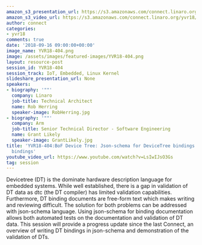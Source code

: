```yaml
---
amazon_s3_presentation_url: https://s3.amazonaws.com/connect.linaro.org/yvr18/presentations/yvr18-404.pdf
amazon_s3_video_url: https://s3.amazonaws.com/connect.linaro.org/yvr18/videos/yvr18-404.mp4
author: connect
categories:
- yvr18
comments: true
date: '2018-09-16 09:00:00+00:00'
image_name: YVR18-404.png
image: /assets/images/featured-images/YVR18-404.png
layout: resource-post
session_id: YVR18-404
session_track: IoT, Embedded, Linux Kernel
slideshare_presentation_url: None
speakers:
- biography: '""'
  company: Linaro
  job-title: Technical Architect
  name: Rob Herring
  speaker-image: RobHerring.jpg
- biography: '""'
  company: Arm
  job-title: Senior Technical Director - Software Engineering
  name: Grant Likely
  speaker-image: GrantLikely.jpg
title: 'YVR18-404:BoF Device Tree: Json-schema for DeviceTree bindings and Connector
  bindings'
youtube_video_url: https://www.youtube.com/watch?v=LsIwIJsO3Gs
tag: session
---
```


Devicetree (DT) is the dominate hardware description language for embedded systems. While well established, there is a gap in validation of DT data as dtc (the DT compiler) has limited validation capabilities. Furthermore, DT binding documents are free-form text which makes writing and reviewing difficult. The solution for both problems can be addressed with json-schema language. Using json-schema for binding documentation allows both automated tests on the documentation and validation of DT data. This session will provide a progress update since the last Connect, an overview of writing DT bindings in json-schema and demonstration of the validation of DTs.
